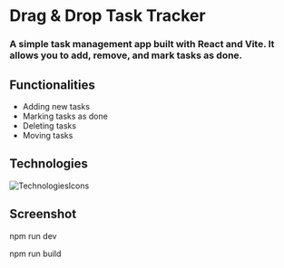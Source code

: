 # Drag & Drop Task Tracker
### A simple task management app built with React and Vite. It allows you to add, remove, and mark tasks as done.

## Functionalities
- Adding new tasks
- Marking tasks as done
- Deleting tasks
- Moving tasks

## Technologies
![TechnologiesIcons](https://skillicons.dev/icons?i=html,css,js,react,vite,git,vscode)

## Screenshot

npm run dev

npm run build
